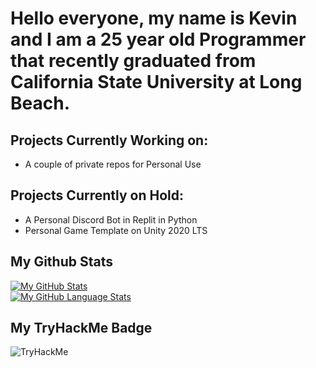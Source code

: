 # Hello everyone, my name is Kevin and I am a 25 year old Programmer that recently graduated from California State University at Long Beach.

## Projects Currently Working on:
<ul>
  <li>A couple of private repos for Personal Use</li>
</ul>

## Projects Currently on Hold:
<ul>
  <li>A Personal Discord Bot in Replit in Python</li>
  <li>Personal Game Template on Unity 2020 LTS</li>
</ul>

## My Github Stats <br />
[![My GitHub Stats](https://github-readme-stats.vercel.app/api/?username=Kevinyock&count_private=true&theme=tokyonight&showicons=true)]()
<br />
[![My GitHub Language Stats](https://github-readme-stats.vercel.app/api/top-langs/?username=Kevinyock&langs_count=5&theme=tokyonight)]()

## My TryHackMe Badge <br />
<img src="https://tryhackme-badges.s3.amazonaws.com/KevintheBorg.png" alt="TryHackMe">

<!-- Coming Soon - TryHackMe -->

<!--
**Kevinyock/kevinyock** is a ✨ _special_ ✨ repository because its `README.md` (this file) appears on your GitHub profile.

<li>Discord Bot Written in Javascript</li>

Here are some ideas to get you started:

- 🔭 I’m currently working on ...
- 🌱 I’m currently learning ...
- 👯 I’m looking to collaborate on ...
- 🤔 I’m looking for help with ...
- 💬 Ask me about ...
- 📫 How to reach me: ...
- 😄 Pronouns: ...
- ⚡ Fun fact: ...
-->

